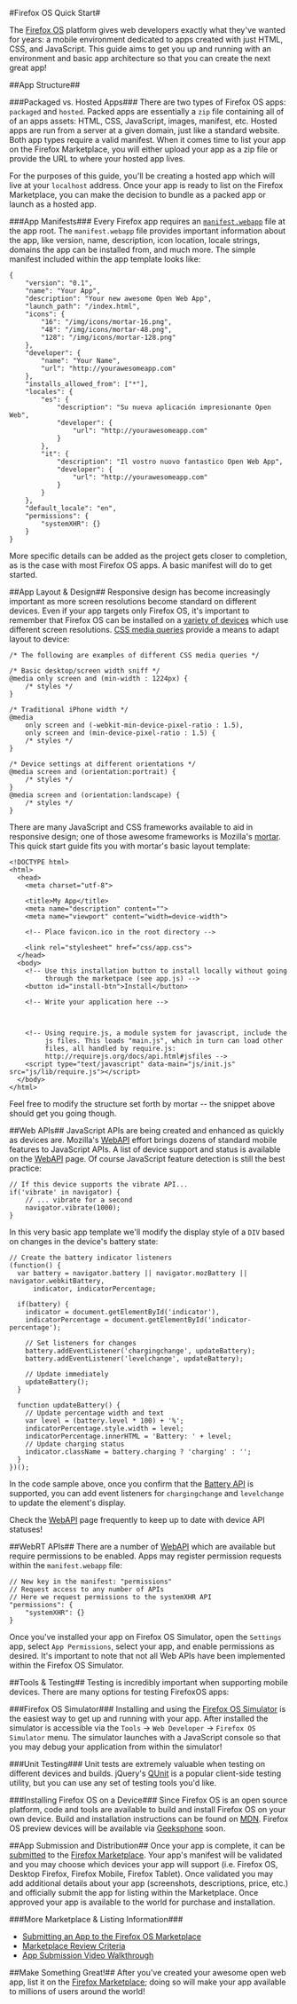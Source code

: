 #Firefox OS Quick Start#

The [Firefox OS](http://www.mozilla.org/en-US/firefoxos/) platform gives web developers exactly what they've wanted for years:  a mobile environment dedicated to apps created with just HTML, CSS, and JavaScript.  This guide aims to get you up and running with an environment and basic app architecture so that you can create the next great app!


##App Structure##

###Packaged vs. Hosted Apps###
There are two types of Firefox OS apps:  `packaged` and `hosted`.  Packed apps are essentially a `zip` file containing all of of an apps assets:  HTML, CSS, JavaScript, images, manifest, etc.  Hosted apps are run from a server at a given domain, just like a standard website.  Both app types require a valid manifest.  When it comes time to list your app on the Firefox Marketplace, you will either upload your app as a zip file or provide the URL to where your hosted app lives.

For the purposes of this guide, you'll be creating a hosted app which will live at your `localhost` address.  Once your app is ready to list on the Firefox Marketplace, you can make the decision to bundle as a packed app or launch as a hosted app.


###App Manifests###
Every Firefox app requires an [`manifest.webapp`](https://marketplace-dev.allizom.org/developers/docs/manifests) file at the app root.  The `manifest.webapp` file provides important information about the app, like version, name, description, icon location, locale strings, domains the app can be installed from, and much more.  The simple manifest included within the app template looks like:

	{
		"version": "0.1",
		"name": "Your App",
		"description": "Your new awesome Open Web App",
		"launch_path": "/index.html",
		"icons": {
			"16": "/img/icons/mortar-16.png",
			"48": "/img/icons/mortar-48.png",
			"128": "/img/icons/mortar-128.png"
		},
		"developer": {
			"name": "Your Name",
			"url": "http://yourawesomeapp.com"
		},
		"installs_allowed_from": ["*"],
		"locales": {
			"es": {
				"description": "Su nueva aplicación impresionante Open Web",
				"developer": {
					"url": "http://yourawesomeapp.com"
				}
			},
			"it": {
				"description": "Il vostro nuovo fantastico Open Web App",
				"developer": {
					"url": "http://yourawesomeapp.com"
				}
			}
		},
		"default_locale": "en",
		"permissions": {
			"systemXHR": {}
		}
	}



More specific details can be added as the project gets closer to completion, as is the case with most Firefox OS apps.  A basic manifest will do to get started. 


##App Layout & Design##
Responsive design has become increasingly important as more screen resolutions become standard on different devices.  Even if your app targets only Firefox OS, it's important to remember that Firefox OS can be installed on a [variety of devices](https://developer.mozilla.org/en-US/docs/Mozilla/Firefox_OS/Firefox_OS_build_prerequisites) which use different screen resolutions.  [CSS media queries](https://developer.mozilla.org/en-US/docs/CSS/Media_queries) provide a means to adapt layout to device:

	/* The following are examples of different CSS media queries */

	/* Basic desktop/screen width sniff */
	@media only screen and (min-width : 1224px) {
		/* styles */
	}

	/* Traditional iPhone width */
	@media
		only screen and (-webkit-min-device-pixel-ratio : 1.5),
		only screen and (min-device-pixel-ratio : 1.5) {
		/* styles */
	}

	/* Device settings at different orientations */
	@media screen and (orientation:portrait) {
		/* styles */
	}
	@media screen and (orientation:landscape) {
		/* styles */
	}


There are many JavaScript and CSS frameworks available to aid in responsive design; one of those awesome frameworks is Mozilla's [mortar](https://github.com/mozilla/mortar).  This quick start guide fits you with mortar's basic layout template:
	
	<!DOCTYPE html>
	<html>
	  <head>
	    <meta charset="utf-8">

	    <title>My App</title>
	    <meta name="description" content="">
	    <meta name="viewport" content="width=device-width">

	    <!-- Place favicon.ico in the root directory -->

	    <link rel="stylesheet" href="css/app.css">
	  </head>
	  <body>
	    <!-- Use this installation button to install locally without going
	         through the marketpace (see app.js) -->
	    <button id="install-btn">Install</button>    

	    <!-- Write your application here -->

	    
	    
	    <!-- Using require.js, a module system for javascript, include the
	         js files. This loads "main.js", which in turn can load other
	         files, all handled by require.js:
	         http://requirejs.org/docs/api.html#jsfiles -->
	    <script type="text/javascript" data-main="js/init.js" src="js/lib/require.js"></script>
	  </body>
	</html>


Feel free to modify the structure set forth by mortar -- the snippet above should get you going though.


##Web APIs##
JavaScript APIs are being created and enhanced as quickly as devices are.  Mozilla's [WebAPI](https://wiki.mozilla.org/WebAPI) effort brings dozens of standard mobile features to JavaScript APIs.  A list of device support and status is available on the [WebAPI](https://wiki.mozilla.org/WebAPI) page.  Of course JavaScript feature detection is still the best practice:

	// If this device supports the vibrate API...
	if('vibrate' in navigator) {
		// ... vibrate for a second
		navigator.vibrate(1000);
	}

In this very basic app template we'll modify the display style of a `DIV` based on changes in the device's battery state:

	// Create the battery indicator listeners
	(function() {
	  var battery = navigator.battery || navigator.mozBattery || navigator.webkitBattery,
	      indicator, indicatorPercentage;

	  if(battery) {
	    indicator = document.getElementById('indicator'),
	    indicatorPercentage = document.getElementById('indicator-percentage');

	    // Set listeners for changes
	    battery.addEventListener('chargingchange', updateBattery);
	    battery.addEventListener('levelchange', updateBattery);

	    // Update immediately
	    updateBattery();
	  }

	  function updateBattery() {
	    // Update percentage width and text
	    var level = (battery.level * 100) + '%';
	    indicatorPercentage.style.width = level;
	    indicatorPercentage.innerHTML = 'Battery: ' + level;
	    // Update charging status
	    indicator.className = battery.charging ? 'charging' : '';
	  }
	})();

In the code sample above, once you confirm that the [Battery API](https://developer.mozilla.org/en-US/docs/DOM/window.navigator.battery) is supported, you can add event listeners for `chargingchange` and `levelchange` to update the element's display.

Check the [WebAPI](https://wiki.mozilla.org/WebAPI) page frequently to keep up to date with device API statuses!

##WebRT APIs##
There are a number of [WebAPI](https://wiki.mozilla.org/WebAPI) which are available but require permissions to be enabled.  Apps may register permission requests within the `manifest.webapp` file:
	
	// New key in the manifest: "permissions"
	// Request access to any number of APIs
	// Here we request permissions to the systemXHR API
	"permissions": {
		"systemXHR": {}
	}

Once you've installed your app on Firefox OS Simulator, open the `Settings` app, select `App Permissions`, select your app, and enable permissions as desired.  It's important to note that not all Web APIs have been implemented within the Firefox OS Simulator.



##Tools & Testing##
Testing is incredibly important when supporting mobile devices.  There are many options for testing FirefoxOS apps:

###Firefox OS Simulator###
Installing and using the [Firefox OS Simulator](https://marketplace.firefox.com/developers/docs/firefox_os_simulator) is the easiest way to get up and running with your app.  After installed the simulator is accessible via the `Tools` -> `Web Developer` -> `Firefox OS Simulator` menu.  The simulator launches with a JavaScript console so that you may debug your application from within the simulator!

###Unit Testing###
Unit tests are extremely valuable when testing on different devices and builds.  jQuery's  [QUnit](http://qunitjs.com/) is a popular client-side testing utility, but you can use any set of testing tools you'd like.  

###Installing Firefox OS on a Device###
Since Firefox OS is an open source platform, code and tools are available to build and install Firefox OS on your own device.  Build and installation instructions can be found on [MDN](https://developer.mozilla.org/en-US/docs/Mozilla/Firefox_OS/Platform).  Firefox OS preview devices will be available via [Geeksphone](http://www.geeksphone.com/) soon.



##App Submission and Distribution##
Once your app is complete, it can be [submitted](https://marketplace.firefox.com/developers/submit/app/manifest) to the [Firefox Marketplace](https://marketplace.firefox.com/).  Your app's manifest will be validated and you may choose which devices your app will support (i.e. Firefox OS, Desktop Firefox, Firefox Mobile, Firefox Tablet).  Once validated you may add additional details about your app (screenshots, descriptions, price, etc.) and officially submit the app for listing within the Marketplace.  Once approved your app is available to the world for purchase and installation.

###More Marketplace &amp; Listing Information### 
* [Submitting an App to the Firefox OS Marketplace](https://developer.mozilla.org/en-US/docs/Apps/Submitting_an_app)
* [Marketplace Review Criteria](https://developer.mozilla.org/en-US/docs/Apps/Marketplace_review_criteria)
* [App Submission Video Walkthrough](http://s.vid.ly/embeded.html?link=8k2n4w&autoplay=false)

##Make Something Great!##
After you've created your awesome open web app, list it on the [Firefox Marketplace](https://marketplace.firefox.com/); doing so will make your app available to millions of users around the world!